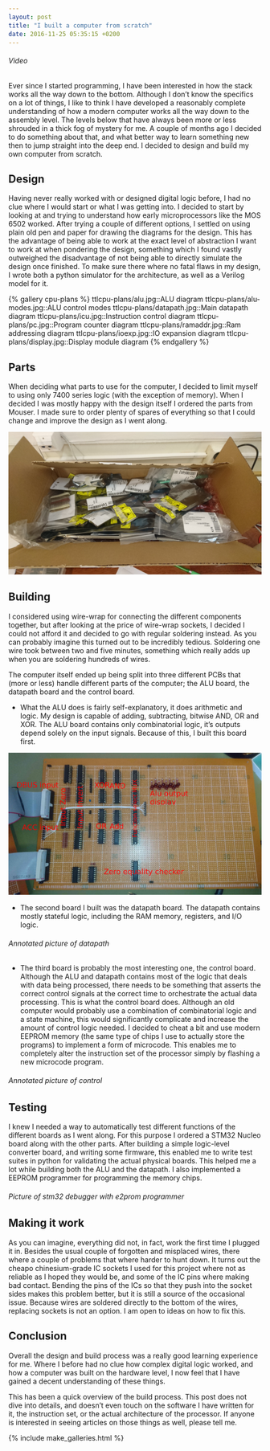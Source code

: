 ```yaml
---
layout: post
title: "I built a computer from scratch"
date: 2016-11-25 05:35:15 +0200
---
```


###### Video

Ever since I started programming, I have been interested in how the stack works all the way down to the bottom. Although I don’t know the specifics on a lot of things, I like to think I have developed a reasonably complete understanding of how a modern computer works all the way down to the assembly level. The levels below that have always been more or less shrouded in a thick fog of mystery for me. A couple of months ago I decided to do something about that, and what better way to learn something new then to jump straight into the deep end. I decided to design and build my own computer from scratch.

## Design

Having never really worked with or designed digital logic before, I had no clue where I would start or what I was getting into. I decided to start by looking at and trying to understand how early microprocessors like the MOS 6502 worked. After trying a couple of different options, I settled on using plain old pen and paper for drawing the diagrams for the design. This has the advantage of being able to work at the exact level of abstraction I want to work at when pondering the design, something which I found vastly outweighed the disadvantage of not being able to directly simulate the design once finished. To make sure there where no fatal flaws in my design, I wrote both a python simulator for the architecture, as well as a Verilog model for it.

{% gallery cpu-plans %}
ttlcpu-plans/alu.jpg::ALU diagram
ttlcpu-plans/alu-modes.jpg::ALU control modes
ttlcpu-plans/datapath.jpg::Main datapath diagram
ttlcpu-plans/icu.jpg::Instruction control diagram
ttlcpu-plans/pc.jpg::Program counter diagram
ttlcpu-plans/ramaddr.jpg::Ram addressing diagram
ttlcpu-plans/ioexp.jpg::IO expansion diagram
ttlcpu-plans/display.jpg::Display module diagram
{% endgallery %}

## Parts

When deciding what parts to use for the computer, I decided to limit myself to using only 7400 series logic (with the exception of memory). When I decided I was mostly happy with the design itself I ordered the parts from Mouser. I made sure to order plenty of spares of everything so that I could change and improve the design as I went along.

<img src="/assets/galleries/ttlcpu/pile_of_parts.jpg" alt="Box of electronics parts"/>

## Building

I considered using wire-wrap for connecting the different components together, but after looking at the price of wire-wrap sockets, I decided I could not afford it and decided to go with regular soldering instead. As you can probably imagine this turned out to be incredibly tedious. Soldering one wire took between two and five minutes, something which really adds up when you are soldering hundreds of wires.

The computer itself ended up being split into three different PCBs that (more or less) handle different parts of the computer; the ALU board, the datapath board and the control board.

* What the ALU does is fairly self-explanatory, it does arithmetic and logic. My design is capable of adding, subtracting, bitwise AND, OR and XOR. The ALU board contains only combinatorial logic, it’s outputs depend solely on the input signals. Because of this, I built this board first.

<img src="/assets/galleries/ttlcpu/alu_board_annotated.jpg" alt="Annotated picture of ALU"/>

* The second board I built was the datapath board. The datapath contains mostly stateful logic, including the RAM memory, registers, and I/O logic.

###### Annotated picture of datapath

* The third board is probably the most interesting one, the control board. Although the ALU and datapath contains most of the logic that deals with data being processed, there needs to be something that asserts the correct control signals at the correct time to orchestrate the actual data processing. This is what the control board does. Although an old computer would probably use a combination of combinatorial logic and a state machine, this would significantly complicate and increase the amount of control logic needed. I decided to cheat a bit and use modern EEPROM memory (the same type of chips I use to actually store the programs) to implement a form of microcode. This enables me to completely alter the instruction set of the processor simply by flashing a new microcode program.

###### Annotated picture of control

## Testing

I knew I needed a way to automatically test different functions of the different boards as I went along. For this purpose I ordered a STM32 Nucleo board along with the other parts. After building a simple logic-level converter board, and writing some firmware, this enabled me to write test suites in python for validating the actual physical boards. This helped me a lot while building both the ALU and the datapath. I also implemented a EEPROM programmer for programming the memory chips.

###### Picture of stm32 debugger with e2prom programmer

## Making it work

As you can imagine, everything did not, in fact, work the first time I plugged it in. Besides the usual couple of forgotten and misplaced wires, there where a couple of problems that where harder to hunt down. It turns out the cheapo chinesium-grade IC sockets I used for this project where not as reliable as I hoped they would be, and some of the IC pins where making bad contact. Bending the pins of the ICs so that they push into the socket sides makes this problem better, but it is still a source of the occasional issue. Because wires are soldered directly to the bottom of the wires, replacing sockets is not an option. I am open to ideas on how to fix this.

## Conclusion

Overall the design and build process was a really good learning experience for me. Where I before had no clue how complex digital logic worked, and how a computer was built on the hardware level, I now feel that I have gained a decent understanding of these things.

This has been a quick overview of the build process. This post does not dive into details, and doesn’t even touch on the software I have written for it, the instruction set, or the actual architecture of the processor. If anyone is interested in seeing articles on those things as well, please tell me.

{% include make_galleries.html %}
